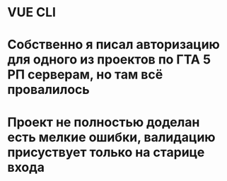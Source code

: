 # VUE CLI

 # Собственно я писал авторизацию для одного из проектов по ГТА 5 РП серверам, но там всё провалилось
# Проект не полностью доделан есть мелкие ошибки, валидацию присуствует только на старице входа
